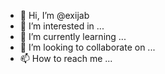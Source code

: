- 👋 Hi, I’m @exijab
- 👀 I’m interested in ...
- 🌱 I’m currently learning ...
- 💞️ I’m looking to collaborate on ...
- 📫 How to reach me ...

<!---
exijab/exijab is a ✨ special ✨ repository because its `README.md` (this file) appears on your GitHub profile.
You can click the Preview link to take a look at your changes.
--->
